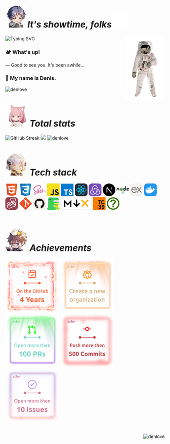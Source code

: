 <h1><img src='./src/assets/anim1.png' width='70'><i>It's showtime, folks</i><img src='./src/assets/anim3.png' width='50'></h1>

<img align='right' width='25%' src='src/assets/anim6.png' />

![Typing SVG](<https://readme-typing-svg.demolab.com?font=Roboto+Mono&size=15&pause=100&color=00A2F7&vCenter=true&random=true&width=435&height=15&lines=%E2%9E%9C+Environment+Record;%E2%9E%9C+Abstract+Operation;%E2%9E%9C+globalThis;%E2%9E%9C+Variable+Statement;%E2%9E%9C+Formal+Parameters;%E2%9E%9C+Execution+Context+Stack;%E2%9E%9C+Runtime+Semantics;%E2%9E%9C+ReturnIfAbrupt();%E2%9E%9C+CreateImmutableBinding();%E2%9E%9C+Unicode+Code+Point>)

### 🏕️ What's up!

— Good to see you. It's been awhile...

### 👋 My name is Denis.

<img src="https://github-readme-stats.vercel.app/api/top-langs?username=denlove&show_icons=true&theme=github_dark&locale=en&layout=compact&border_radius=10&card_width=350" alt="denlove" />

<h1><img src='./src/assets/anim2.png' width='70'><i> Total stats</i></h1>

<div>
<img src="https://streak-stats.demolab.com?user=denlove&theme=github-dark-blue&border_radius=10&card_width=350&card_height=195" alt="GitHub Streak" />
<img src="https://github-readme-stats.vercel.app/api?username=denlove&show_icons=true&theme=github_dark&border_radius=10&line-height=10&card_width=150" />
<img src="https://github-profile-trophy.vercel.app/?username=denlove&theme=juicyfresh&&row=1&column=4&title=Commits,PR,Issues,Followers&no-frame=true" alt="denlove" />
</div>

<h1><img src='./src/assets/anim4.png' width='70'><i> Tech stack</i></h1>

<div align='left'>
  <img src="src/assets/7.png" width="40" height="40">
  <img src="src/assets/16.png" width="40" height="40">
  <img src="src/assets/6.png" width="40" height="40">
  <img src="src/assets/2.png" width="40" height="40">
  <img src="src/assets/3.png" width="40" height="40">
  <img src="src/assets/1.png" width="40" height="40">
  <img src="src/assets/14.png" width="40" height="40">
  <img src="src/assets/8.png" width="40" height="40">
  <img src="src/assets/5.png" width="40" height="40">
  <img src="src/assets/9.png" width="40" height="40">
  <img src="src/assets/4.png" width="40" height="40">
  <img src="src/assets/10.png" width="40" height="40">
  <img src="src/assets/13.png" width="40" height="40">
  <img src="src/assets/12.png" width="40" height="40">
  <img src="src/assets/17.png" width="40" height="40">
  <img src="src/assets/18.png" height="40">
  <img src="src/assets/15.png" width="40" height="40">
  <img src="src/assets/11.png" width="40" height="40">
</div><br>

<h1><img src='./src/assets/anim5.png' width='70'><i> Achievements</i></h1>

<div>
    <img src='./src/assets/achv0.png' width='170'>
    <img src='./src/assets/achv1.png' width='170'>
    <img src='./src/assets/achv2.png' width='170'>
    <img src='./src/assets/achv4.png' width='170'>
    <img src='./src/assets/achv3.png' width='170'>
</div><br>

<p align="right"><img src="https://komarev.com/ghpvc/?username=denlove&label=Profile%20views&color=000000&style=flat" alt="denlove" /></p>

